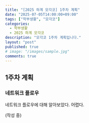 ```yaml
---
title: "[2025 하계 모각코] 1주차 계획"
date: "2025-07-05T14:00:00+09:00"
tags: ["학부생활", "모각코"]
categories:
  - 학부생활
  - 2025 하계 모각코
description: "모각코 1주차 계획입니다."
layout: "post"
published: true
# image: "/images/sample.jpg"
comments: true
---
```


## 1주차 계획
### 네트워크 플로우
네트워크 플로우에 대해 알아보았다. 어렵다.

(작성 중)